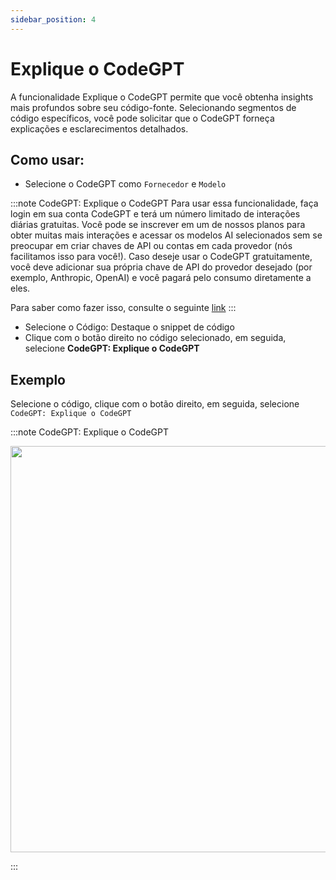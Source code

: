 ```yaml
---
sidebar_position: 4
---
```


# Explique o CodeGPT

A funcionalidade Explique o CodeGPT permite que você obtenha insights mais profundos sobre seu código-fonte. Selecionando segmentos de código específicos, você pode solicitar que o CodeGPT forneça explicações e esclarecimentos detalhados.

## Como usar:
- Selecione o CodeGPT como `Fornecedor` e `Modelo`
  
:::note CodeGPT: Explique o CodeGPT
Para usar essa funcionalidade, faça login em sua conta CodeGPT e terá um número limitado de interações diárias gratuitas. Você pode se inscrever em um de nossos planos para obter muitas mais interações e acessar os modelos AI selecionados sem se preocupar em criar chaves de API ou contas em cada provedor (nós facilitamos isso para você!). Caso deseje usar o CodeGPT gratuitamente, você deve adicionar sua própria chave de API do provedor desejado (por exemplo, Anthropic, OpenAI) e você pagará pelo consumo diretamente a eles.

Para saber como fazer isso, consulte o seguinte [link](https://help.codegpt.co/en/articles/9939744-connect-codegpt-to-vscode)
:::

- Selecione o Código: Destaque o snippet de código
- Clique com o botão direito no código selecionado, em seguida, selecione **CodeGPT: Explique o CodeGPT**

## Exemplo
Selecione o código, clique com o botão direito, em seguida, selecione `CodeGPT: Explique o CodeGPT`

:::note CodeGPT: Explique o CodeGPT
<p align="center">
  <img width="900" height="650" src="https://github.com/davila7/code-gpt-docs/assets/37567214/2492aead-937b-4c7d-ac83-dc736aa27e3f" />
</p>
:::